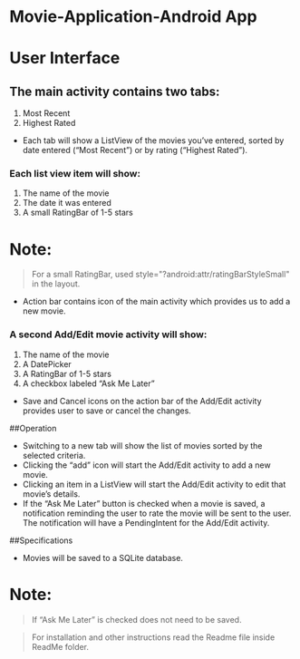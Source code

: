 # Movie-Application-Android App


# User Interface
## The main activity contains two tabs:
1. Most Recent
2. Highest Rated
* Each tab will show a ListView of the movies you’ve entered, sorted by date entered (“Most Recent”) or by rating (“Highest Rated”).
### Each list view item will show:
1. The name of the movie
2. The date it was entered
3. A small RatingBar of 1-5 stars
# Note: 
> For a small RatingBar, used style="?android:attr/ratingBarStyleSmall" in the layout.
* Action bar contains icon of the main activity which provides us to add a new movie.

### A second Add/Edit movie activity will show:
1. The name of the movie
2. A DatePicker
3. A RatingBar of 1-5 stars
4. A checkbox labeled “Ask Me Later”

* Save and Cancel icons on the action bar of the Add/Edit activity provides user to save or cancel the changes.

##Operation
* Switching to a new tab will show the list of movies sorted by the selected criteria.
* Clicking the “add” icon will start the Add/Edit activity to add a new movie.
* Clicking an item in a ListView will start the Add/Edit activity to edit that movie’s details.
* If the “Ask Me Later” button is checked when a movie is saved, a notification reminding the user to rate the movie will be sent to the user. The notification will have a PendingIntent for the Add/Edit activity.

##Specifications
* Movies will be saved to a SQLite database. 
# Note: 
> If “Ask Me Later” is checked does not need to be saved.


> For installation and other instructions read the Readme file inside ReadMe folder. 

